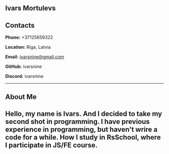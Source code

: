 ## Ivars Mortulevs

## Contacts

**Phone:** +37125659322

**Location:** Riga, Latvia

**Email:** ivarsnine@gmail.com

**GitHub:** ivarsnine

**Discord:** ivarsnine

---------------------------
## About Me

Hello, my name is Ivars. And I decided to take my second shot in programming.
I have previous experience in programming, but haven't wrire a code for a while. 
How I study in RsSchool, where I participate in JS/FE course. 
---------------------------